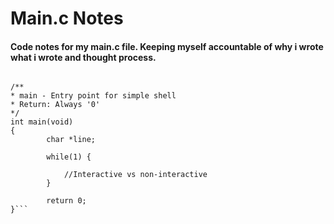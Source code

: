 # Main.c Notes

#### Code notes for my main.c file. Keeping myself accountable of why i wrote what i wrote and thought process.

```#include <shell.h>

/**
* main - Entry point for simple shell
* Return: Always '0'
*/
int main(void)
{
        char *line;

        while(1) {

            //Interactive vs non-interactive
        }

        return 0;
}```
